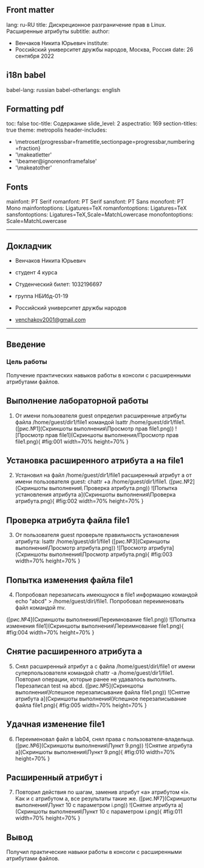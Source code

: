 ## Front matter
lang: ru-RU
title: Дискреционное разграничение прав в Linux. Расширенные атрибуты
subtitle:
author:
  - Венчаков Никита Юрьевич
institute:
  - Российский университет дружбы народов, Москва, Россия
date: 26 сентября 2022

## i18n babel
babel-lang: russian
babel-otherlangs: english

## Formatting pdf
toc: false
toc-title: Содержание
slide_level: 2
aspectratio: 169
section-titles: true
theme: metropolis
header-includes:
 - \metroset{progressbar=frametitle,sectionpage=progressbar,numbering=fraction}
 - '\makeatletter'
 - '\beamer@ignorenonframefalse'
 - '\makeatother'

## Fonts
mainfont: PT Serif
romanfont: PT Serif
sansfont: PT Sans
monofont: PT Mono
mainfontoptions: Ligatures=TeX
romanfontoptions: Ligatures=TeX
sansfontoptions: Ligatures=TeX,Scale=MatchLowercase
monofontoptions: Scale=MatchLowercase

---

## Докладчик

  * Венчаков Никита Юрьевич

  * студент 4 курса

  * Студенческий билет: 1032196697

  * группа НБИбд-01-19

  * Российский университет дружбы народов

  * [venchakov2001@gmail.com](mailto:venchakov2001@gmail.com)

    


---

## Введение
### Цель работы

Получение практических навыков работы в консоли с расширенными атрибутами файлов.



## Выполнение лабораторной работы

1. От имени пользователя guest определил расширенные атрибуты файла
/home/guest/dir1/file1 командой lsattr /home/guest/dir1/file1. ([рис.№1](Скриншоты выполнения\Просмотр прав file1.png))
![Просмотр прав file1](Скриншоты выполнения/Просмотр прав file1.png){ #fig:001 width=70% height=70% }


## Установка расширенного атрибута a на file1
2. Установил на файл /home/guest/dir1/file1 расширенный атрибут a от имени пользователя guest: chattr +a /home/guest/dir1/file1. ([рис.№2](Скриншоты выполнения\ Проверка атрибута.png))
![Попытка установления атрибута а](Скриншоты выполнения\Проверка атрибута.png){ #fig:002 width=70% height=70% }

## Проверка атрибута файла file1
3. От пользователя guest проверьте правильность установления атрибута:
lsattr /home/guest/dir1/file1 ([рис.№3](Скриншоты выполнения\Просмотр атрибута.png))
![Просмотр атрибута](Скриншоты выполнения\Просмотр атрибута.png){ #fig:003 width=70% height=70% }



## Попытка изменения файла file1
4. Попробовал перезаписать имеющуюся в file1 информацию командой
echo "abcd" > /home/guest/dirl/file1. Попробовал переименовать файл командой mv.

([рис.№4](Скриншоты выполнения\Переимнование file1.png))
![Попытка изменения file1](Скриншоты выполнения\Переимнование file1.png){ #fig:004 width=70% height=70% }


## Снятие расширенного атрибута а
5. Снял расширенный атрибут a с файла /home/guest/dirl/file1 от имени суперпользователя командой chattr -a /home/guest/dir1/file1. Повторил операции, которые ранее не удавалось выполнить. Перезаписал test на abcd. ([рис.№5](Скриншоты выполнения\Успешное перезаписывание файла file1.png))
![Снятие атрибута а](Скриншоты выполнения\Успешное перезаписывание файла file1.png){ #fig:005 width=70% height=70% }

## Удачная изменение file1
6. Переименовал файл в lab04, снял права с пользователя-владельца. ([рис.№6](Скриншоты выполнения\Пункт 9.png))
![Снятие атрибута а](Скриншоты выполнения\Пункт 9.png){ #fig:010 width=70% height=70% }

## Расширенный атрибут i 
7. Повторил действия по шагам, заменив атрибут «a» атрибутом «i». Как и с атрибутом а, все результаты такие же. ([рис.№7](Скриншоты выполнения\Пункт 10 с параметром i.png))
![Снятие атрибута а](Скриншоты выполнения\Пункт 10 с параметром i.png){ #fig:011 width=70% height=70% }

## Вывод
Получил практические навыки работы в консоли с расширенными атрибутами файлов.
